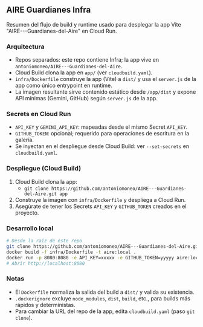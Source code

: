 ## AIRE Guardianes Infra

Resumen del flujo de build y runtime usado para desplegar la app Vite "AIRE---Guardianes-del-Aire" en Cloud Run.

### Arquitectura
- Repos separados: este repo contiene Infra; la app vive en `antoniomoneo/AIRE---Guardianes-del-Aire`.
- Cloud Build clona la app en `app/` (ver `cloudbuild.yaml`).
- `infra/Dockerfile` construye la app (Vite) a `dist/` y usa el `server.js` de la app como único entrypoint en runtime.
- La imagen resultante sirve contenido estático desde `/app/dist` y expone API mínimas (Gemini, GitHub) según `server.js` de la app.

### Secrets en Cloud Run
- `API_KEY` y `GEMINI_API_KEY`: mapeadas desde el mismo Secret `API_KEY`.
- `GITHUB_TOKEN`: opcional; requerido para operaciones de escritura en la galería.
- Se inyectan en el despliegue desde Cloud Build: ver `--set-secrets` en `cloudbuild.yaml`.

### Despliegue (Cloud Build)
1) Cloud Build clona la app:
   - `git clone https://github.com/antoniomoneo/AIRE---Guardianes-del-Aire.git app`
2) Construye la imagen con `infra/Dockerfile` y despliega a Cloud Run.
3) Asegúrate de tener los Secrets `API_KEY` y `GITHUB_TOKEN` creados en el proyecto.

### Desarrollo local
```bash
# Desde la raíz de este repo
git clone https://github.com/antoniomoneo/AIRE---Guardianes-del-Aire.git app
docker build -f infra/Dockerfile -t aire:local .
docker run -p 8080:8080 -e API_KEY=xxxxx -e GITHUB_TOKEN=yyyyy aire:local
# Abrir http://localhost:8080
```

### Notas
- El `Dockerfile` normaliza la salida del build a `dist/` y valida su existencia.
- `.dockerignore` excluye `node_modules`, `dist`, `build`, etc., para builds más rápidos y deterministas.
- Para cambiar la URL del repo de la app, edita `cloudbuild.yaml` (paso `git clone`).
